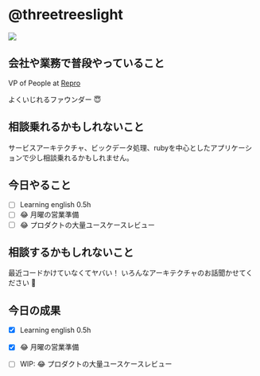 # @threetreeslight

![](https://avatars3.githubusercontent.com/u/1057490?s=100&v=4)

## 会社や業務で普段やっていること

VP of People at [Repro](https://repro.io)

よくいじれるファウンダー :innocent:

## 相談乗れるかもしれないこと

サービスアーキテクチャ、ビックデータ処理、rubyを中心としたアプリケーションで少し相談乗れるかもしれません。

## 今日やること

- [ ] Learning english 0.5h
- [ ] :joy: 月曜の営業準備
- [ ] :joy: プロダクトの大量ユースケースレビュー

## 相談するかもしれないこと

最近コードかけていなくてヤバい！
いろんなアーキテクチャのお話聞かせてください :raising_hand:

## 今日の成果

- [x] Learning english 0.5h
- [x] :joy: 月曜の営業準備
- [ ] WIP: :joy: プロダクトの大量ユースケースレビュー

